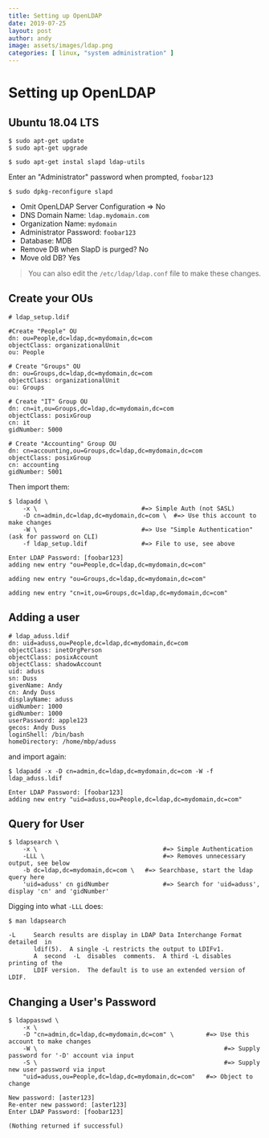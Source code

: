 ```yaml
---
title: Setting up OpenLDAP
date: 2019-07-25
layout: post
author: andy
image: assets/images/ldap.png
categories: [ linux, "system administration" ]
---
```


# Setting up OpenLDAP
## Ubuntu 18.04 LTS

    $ sudo apt-get update
    $ sudo apt-get upgrade
    
    $ sudo apt-get instal slapd ldap-utils

Enter an "Administrator" password when prompted, `foobar123`

    $ sudo dpkg-reconfigure slapd

- Omit OpenLDAP Server Configuration ⇒ No
- DNS Domain Name: `ldap.mydomain.com`
- Organization Name: `mydomain`
- Administrator Password: `foobar123`
- Database: MDB
- Remove DB when SlapD is purged? No
- Move old DB? Yes

> You can also edit the `/etc/ldap/ldap.conf` file to make these changes.

## Create your OUs

    # ldap_setup.ldif
    
    #Create "People" OU
    dn: ou=People,dc=ldap,dc=mydomain,dc=com
    objectClass: organizationalUnit
    ou: People
    
    # Create "Groups" OU
    dn: ou=Groups,dc=ldap,dc=mydomain,dc=com
    objectClass: organizationalUnit
    ou: Groups
    
    # Create "IT" Group OU
    dn: cn=it,ou=Groups,dc=ldap,dc=mydomain,dc=com
    objectClass: posixGroup
    cn: it
    gidNumber: 5000
    
    # Create "Accounting" Group OU
    dn: cn=accounting,ou=Groups,dc=ldap,dc=mydomain,dc=com
    objectClass: posixGroup
    cn: accounting
    gidNumber: 5001

Then import them:

    $ ldapadd \
        -x \                             #=> Simple Auth (not SASL)
        -D cn=admin,dc=ldap,dc=mydomain,dc=com \  #=> Use this account to make changes
        -W \                             #=> Use "Simple Authentication" (ask for password on CLI)
        -f ldap_setup.ldif               #=> File to use, see above
    
    Enter LDAP Password: [foobar123]
    adding new entry "ou=People,dc=ldap,dc=mydomain,dc=com"
    
    adding new entry "ou=Groups,dc=ldap,dc=mydomain,dc=com"
    
    adding new entry "cn=it,ou=Groups,dc=ldap,dc=mydomain,dc=com"

## Adding a user

    # ldap_aduss.ldif
    dn: uid=aduss,ou=People,dc=ldap,dc=mydomain,dc=com
    objectClass: inetOrgPerson
    objectClass: posixAccount
    objectClass: shadowAccount
    uid: aduss
    sn: Duss
    givenName: Andy
    cn: Andy Duss
    displayName: aduss
    uidNumber: 1000
    gidNumber: 1000
    userPassword: apple123
    gecos: Andy Duss
    loginShell: /bin/bash
    homeDirectory: /home/mbp/aduss

and import again:

    $ ldapadd -x -D cn=admin,dc=ldap,dc=mydomain,dc=com -W -f ldap_aduss.ldif 
    
    Enter LDAP Password: [foobar123]
    adding new entry "uid=aduss,ou=People,dc=ldap,dc=mydomain,dc=com"

## Query for User

    $ ldapsearch \
        -x \                                   #=> Simple Authentication
        -LLL \                                 #=> Removes unnecessary output, see below
        -b dc=ldap,dc=mydomain,dc=com \   #=> Searchbase, start the ldap query here
        'uid=aduss' cn gidNumber               #=> Search for 'uid=aduss', display 'cn' and 'gidNumber'

Digging into what `-LLL` does:

    $ man ldapsearch
    
    -L     Search results are display in LDAP Data Interchange Format  detailed  in
           ldif(5).  A single -L restricts the output to LDIFv1.
           A  second  -L  disables  comments.  A third -L disables printing of the
           LDIF version.  The default is to use an extended version of LDIF.

## Changing a User's Password

    $ ldappasswd \
        -x \
        -D "cn=admin,dc=ldap,dc=mydomain,dc=com" \         #=> Use this account to make changes
        -W \                                                    #=> Supply password for '-D' account via input
        -S \                                                    #=> Supply new user password via input
        "uid=aduss,ou=People,dc=ldap,dc=mydomain,dc=com"   #=> Object to change
    
    New password: [aster123]
    Re-enter new password: [aster123]
    Enter LDAP Password: [foobar123]
    
    (Nothing returned if successful)
